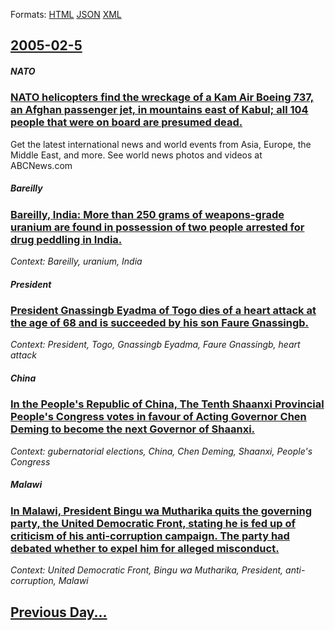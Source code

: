 
Formats: [HTML](2005/02/5/index.html)  [JSON](2005/02/5/index.json)  [XML](2005/02/5/index.xml)  

## [2005-02-5](/news/2005/02/5/index.md)

##### NATO
### [ NATO helicopters find the wreckage of a Kam Air Boeing 737, an Afghan passenger jet, in mountains east of Kabul; all 104 people that were on board are presumed dead. ](/news/2005/02/5/nato-helicopters-find-the-wreckage-of-a-kam-air-boeing-737-an-afghan-passenger-jet-in-mountains-east-of-kabul-all-104-people-that-were-o.md)
Get the latest international news and world events from Asia, Europe, the Middle East, and more. See world news photos and videos at ABCNews.com

##### Bareilly
### [ Bareilly, India: More than 250 grams of weapons-grade uranium are found in possession of two people arrested for drug peddling in India. ](/news/2005/02/5/bareilly-india-more-than-250-grams-of-weapons-grade-uranium-are-found-in-possession-of-two-people-arrested-for-drug-peddling-in-india.md)
_Context: Bareilly, uranium, India_

##### President
### [ President Gnassingb Eyadma of Togo dies of a heart attack at the age of 68 and is succeeded by his son Faure Gnassingb. ](/news/2005/02/5/president-gnassingbe-eyadema-of-togo-dies-of-a-heart-attack-at-the-age-of-68-and-is-succeeded-by-his-son-faure-gnassingbe.md)
_Context: President, Togo, Gnassingb Eyadma, Faure Gnassingb, heart attack_

##### China
### [ In the People's Republic of China, The Tenth Shaanxi Provincial People's Congress votes in favour of Acting Governor Chen Deming to become the next Governor of Shaanxi. ](/news/2005/02/5/in-the-people-s-republic-of-china-the-tenth-shaanxi-provincial-people-s-congress-votes-in-favour-of-acting-governor-chen-deming-to-become.md)
_Context: gubernatorial elections, China, Chen Deming, Shaanxi, People's Congress_

##### Malawi
### [ In Malawi, President Bingu wa Mutharika quits the governing party, the United Democratic Front, stating he is fed up of criticism of his anti-corruption campaign. The party had debated whether to expel him for alleged misconduct. ](/news/2005/02/5/in-malawi-president-bingu-wa-mutharika-quits-the-governing-party-the-united-democratic-front-stating-he-is-fed-up-of-criticism-of-his-an.md)
_Context: United Democratic Front, Bingu wa Mutharika, President, anti-corruption, Malawi_

## [Previous Day...](/news/2005/02/4/index.md)

